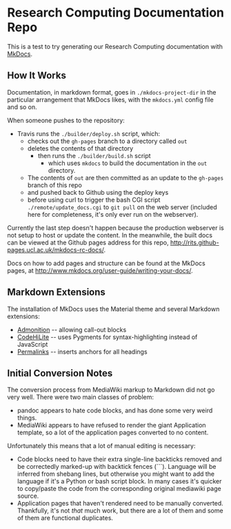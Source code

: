 # Research Computing Documentation Repo

This is a test to try generating our Research Computing documentation with [MkDocs](https://www.mkdocs.org/).

## How It Works

Documentation, in markdown format, goes in `./mkdocs-project-dir` in the particular arrangement that MkDocs likes, with the `mkdocs.yml` config file and so on.

When someone pushes to the repository:
 - Travis runs the `./builder/deploy.sh` script, which:
   - checks out the `gh-pages` branch to a directory called `out`
   - deletes the contents of that directory
     - then runs the `./builder/build.sh` script
       - which uses `mkdocs` to build the documentation in the `out` directory. 
   - The contents of `out` are then committed as an update to the `gh-pages` branch of this repo
   - and pushed back to Github using the deploy keys
   - before using curl to trigger the bash CGI script `./remote/update_docs.cgi` to `git pull` on the web server (included here for completeness, it's only ever run on the webserver).

Currently the last step doesn't happen because the production webserver is not setup to host or update the content. In the meanwhile, the built docs can be viewed at the Github pages address for this repo, <http://rits.github-pages.ucl.ac.uk/mkdocs-rc-docs/>.

Docs on how to add pages and structure can be found at the MkDocs pages, at <http://www.mkdocs.org/user-guide/writing-your-docs/>.

## Markdown Extensions

The installation of MkDocs uses the Material theme and several Markdown extensions:

 - [Admonition](https://squidfunk.github.io/mkdocs-material/extensions/admonition/) -- allowing call-out blocks
 - [CodeHiLite](https://squidfunk.github.io/mkdocs-material/extensions/codehilite/) -- uses Pygments for syntax-highlighting instead of JavaScript
 - [Permalinks](https://squidfunk.github.io/mkdocs-material/extensions/permalinks/) -- inserts anchors for all headings

## Initial Conversion Notes

The conversion process from MediaWiki markup to Markdown did not go very well. There were two main classes of problem:

 - pandoc appears to hate code blocks, and has done some very weird things.
 - MediaWiki appears to have refused to render the giant Application template, so a lot of the application pages converted to no content.

Unfortunately this means that a lot of manual editing is necessary:

 - Code blocks need to have their extra single-line backticks removed and be correctedly marked-up with backtick fences (\`\`\`). Language will be inferred from shebang lines, but otherwise you might want to add the language if it's a Python or bash script block. In many cases it's quicker to copy/paste the code from the corresponding original mediawiki page source.
 - Application pages that haven't rendered need to be manually converted. Thankfully, it's not *that* much work, but there are a lot of them and some of them are functional duplicates.

